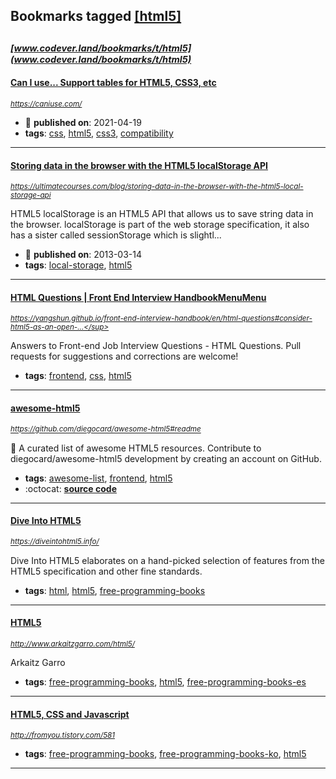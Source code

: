 ## Bookmarks tagged [[html5]](https://www.codever.land/search?q=[html5])

_<sup><sup>[www.codever.land/bookmarks/t/html5](www.codever.land/bookmarks/t/html5)</sup></sup>_
---
#### [Can I use... Support tables for HTML5, CSS3, etc](https://caniuse.com/)
_<sup>https://caniuse.com/</sup>_

* :calendar: **published on**: 2021-04-19
* **tags**: [css](../tagged/css.md), [html5](../tagged/html5.md), [css3](../tagged/css3.md), [compatibility](../tagged/compatibility.md)
---
#### [Storing data in the browser with the HTML5 localStorage API](https://ultimatecourses.com/blog/storing-data-in-the-browser-with-the-html5-local-storage-api)
_<sup>https://ultimatecourses.com/blog/storing-data-in-the-browser-with-the-html5-local-storage-api</sup>_

HTML5 localStorage is an HTML5 API that allows us to save string data in the browser. localStorage is part of the web storage specification, it also has a sister called sessionStorage which is slightl...
* :calendar: **published on**: 2013-03-14
* **tags**: [local-storage](../tagged/local-storage.md), [html5](../tagged/html5.md)
---
#### [HTML Questions | Front End Interview HandbookMenuMenu](https://yangshun.github.io/front-end-interview-handbook/en/html-questions#consider-html5-as-an-open-web-platform-what-are-the-building-blocks-of-html5)
_<sup>https://yangshun.github.io/front-end-interview-handbook/en/html-questions#consider-html5-as-an-open-...</sup>_

Answers to Front-end Job Interview Questions - HTML Questions. Pull requests for suggestions and corrections are welcome!
* **tags**: [frontend](../tagged/frontend.md), [css](../tagged/css.md), [html5](../tagged/html5.md)
---
#### [awesome-html5](https://github.com/diegocard/awesome-html5#readme)
_<sup>https://github.com/diegocard/awesome-html5#readme</sup>_

:memo: A curated list of awesome HTML5 resources. Contribute to diegocard/awesome-html5 development by creating an account on GitHub.
* **tags**: [awesome-list](../tagged/awesome-list.md), [frontend](../tagged/frontend.md), [html5](../tagged/html5.md)
* :octocat: **[source code](https://github.com/diegocard/awesome-html5#readme)**
---
#### [Dive Into HTML5](https://diveintohtml5.info/)
_<sup>https://diveintohtml5.info/</sup>_

Dive Into HTML5 elaborates on a hand-picked selection of features from the HTML5 specification and other fine standards.
* **tags**: [html](../tagged/html.md), [html5](../tagged/html5.md), [free-programming-books](../tagged/free-programming-books.md)
---
#### [HTML5](http://www.arkaitzgarro.com/html5/)
_<sup>http://www.arkaitzgarro.com/html5/</sup>_

Arkaitz Garro
* **tags**: [free-programming-books](../tagged/free-programming-books.md), [html5](../tagged/html5.md), [free-programming-books-es](../tagged/free-programming-books-es.md)
---
#### [HTML5, CSS and Javascript](http://fromyou.tistory.com/581)
_<sup>http://fromyou.tistory.com/581</sup>_

* **tags**: [free-programming-books](../tagged/free-programming-books.md), [free-programming-books-ko](../tagged/free-programming-books-ko.md), [html5](../tagged/html5.md)
---
